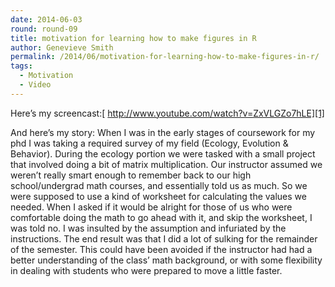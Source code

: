 ```yaml
---
date: 2014-06-03
round: round-09
title: motivation for learning how to make figures in R
author: Genevieve Smith
permalink: /2014/06/motivation-for-learning-how-to-make-figures-in-r/
tags:
  - Motivation
  - Video
---
```

Here&#8217;s my screencast:[ http://www.youtube.com/watch?v=ZxVLGZo7hLE][1]

And here&#8217;s my story: When I was in the early stages of coursework for my phd I was taking a required survey of my field (Ecology, Evolution & Behavior). During the ecology portion we were tasked with a small project that involved doing a bit of matrix multiplication. Our instructor assumed we weren&#8217;t really smart enough to remember back to our high school/undergrad math courses, and essentially told us as much. So we were supposed to use a kind of worksheet for calculating the values we needed. When I asked if it would be alright for those of us who were comfortable doing the math to go ahead with it, and skip the worksheet, I was told no. I was insulted by the assumption and infuriated by the instructions. The end result was that I did a lot of sulking for the remainder of the semester. This could have been avoided if the instructor had had a better understanding of the class&#8217; math background, or with some flexibility in dealing with students who were prepared to move a little faster.

 [1]: http://www.youtube.com/watch?v=ZxVLGZo7hLE
